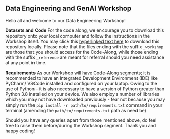 ## Data Engineering and GenAI Workshop
Hello all and welcome to our Data Engineering Workshop!

**Datasets and Code**
For the code along, we encourage you to download this repository onto your local computer and follow the instructions in the Workshop itself. You may click this [hyperlinked text here](https://download-directory.github.io/?url=https%3A%2F%2Fgithub.com%2FRikhil-6%2FNUS-SDS-Workshops%2Ftree%2Fmain%2FAY24-25%2FSDS_Data%2520Engineering_AI) to download this repository locally.
Please note that the files ending with the suffix `_workshop` are those that you should access for the Code-Along, while those ending with the suffix `_reference` are meant for referral should you need assistance at any point in time.  

**Requirements**
As our Workshop will have Code-Along segments; it is recommended to have an Integrated Development Environment (IDE) like PyCharm/ VSCode installed and configured on your laptop. 
Owing to the use of Python - it is also necessary to have a version of Python greater than Python 3.8 installed on your device. We also employ a number of libraries which you may not have downloaded previously - fear not because
you may simply run the `pip install -r path/to/requirements.txt` command in your terminal (amending the `path/to/requirements.txt` path as need be)


Should you have any queries apart from those mentioned above, do feel free to raise them before/during the Workshop segment. 
Thank you and happy coding!
